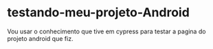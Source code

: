 # testando-meu-projeto-Android
Vou usar o conhecimento que tive em cypress para testar a pagina do projeto android que fiz.
